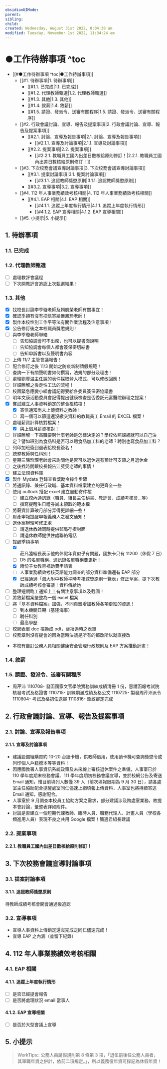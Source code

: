 ```yaml
---
obsidianUIMode: 
parent: 
sibling: 
child: 
created: Wednesday, August 31st 2022, 8:04:30 am
modified: Tuesday, November 1st 2022, 11:34:24 am
---
```


# ●工作待辦事項 ^toc

- [[#●工作待辦事項 ^toc|●工作待辦事項]]
	- [[#1. 待辦事項|1. 待辦事項]]
		- [[#1.1. 已完成|1.1. 已完成]]
		- [[#1.2. 代理教師甄選|1.2. 代理教師甄選]]
		- [[#1.3. 其他|1.3. 其他]]
		- [[#1.4. 敘薪|1.4. 敘薪]]
		- [[#1.5. 請證、發派令、送審有關程序|1.5. 請證、發派令、送審有關程序]]
	- [[#2. 行政會議討論、宣導、報告及提案事項|2. 行政會議討論、宣導、報告及提案事項]]
		- [[#2.1. 討論、宣導及報告事項|2.1. 討論、宣導及報告事項]]
			- [[#2.1.1. 宣導及討論事項|2.1.1. 宣導及討論事項]]
		- [[#2.2. 提案事項|2.2. 提案事項]]
			- [[#2.2.1. 教職員工國內出差日數核給原則修訂！|2.2.1. 教職員工國內出差日數核給原則修訂！]]
	- [[#3. 下次校務會議宣導討論事項|3. 下次校務會議宣導討論事項]]
		- [[#3.1. 提案討論事項|3.1. 提案討論事項]]
			- [[#3.1.1. 追認教師獎懲原則|3.1.1. 追認教師獎懲原則]]
		- [[#3.2. 宣導事項|3.2. 宣導事項]]
	- [[#4. 112 年人事業務績效考核相關|4. 112 年人事業務績效考核相關]]
		- [[#4.1. EAP 相關|4.1. EAP 相關]]
			- [[#4.1.1. 追蹤上年度執行情形|4.1.1. 追蹤上年度執行情形]]
			- [[#4.1.2. EAP 宣導相關|4.1.2. EAP 宣導相關]]
	- [[#5. 小提示|5. 小提示]]

## 1. 待辦事項

### 1.1. 已完成
### 1.2. 代理教師甄選
- [ ] 處理教評會議程
- [ ] 下次開教評會追認上次甄選結果！
### 1.3. 其他
- [x] 找校長討論李季璇老師及賴凱榮老師有關事宜！
- [x] 確認季穎有沒有把信寄給嚴鳳玲老師！
- [x] 製作本校性別工作平等法有關作業流程及注意事項！
- [x] 公告修訂後之本校職員獎懲規則！
- [ ] 與李季璇老師聯絡
	- [ ] 告知協調會可不出席，也可以提書面說明
	- [ ] 告知協調會每個人都會簽保密切結書
	- [ ] 告知申訴書以及聲明書內容
- [ ] 上傳 11/7 主管會議報告！
- [ ] 配合修訂之後 11/3 開始之防疫新制請假規範！
- [ ] 查詢一下有關聲明書如何撰寫，法規的部分及理由！
- [ ] 處理劉豐溢主任說的表件採取登入模式，可以修改回應！
- [ ] 詳細瞭解之後走性工法的流程！
- [ ] 校園緊急應變小組會議記得要給各委員簽保密協議書
- [ ] 明年文康活動委員會記得提出健康檢查是否委託元富醫院辦理之提案！
- [x] 嘗試建立人事資料鎖定的整合檢核檔！
	- [x] 寄信通知尚未上傳資料之教師！
	- [ ] 寫一個可以篩選還沒繳交資料的教職員工 Email 的 EXCEL 檔案！
- [ ] 處理薪資計算核對檔案！
	- [x] 與上個月薪資核對！
- [ ] 詳細瞭解一下高職要聘什麼老師是怎樣決定的？學校依照課綱就可以自己決定？譬如班別為食品科是否可以聘食品加工科的老師？聘別也寫食品加工科？
- [ ] 列印加班簽到退表給校長簽名！
- [ ] 統整教師聘任科別！
- [ ] 星期三陳玠琛老師會來詢問他是否可以退休還有預計可支領之月退休金
- [ ] 之後找時間跟校長報告江斐雯老師的事情！
- [ ] 建立法規資料庫
- [x] 製作 Mydata 登錄查看獎勵令操作步驟
- [ ] 將通訊錄、兼任行政職、基本資料檔案建立的更齊全一些
- [ ] 使用 outlook 搭配 excel 建立自動寄件檔
	- [ ] 建立校內通訊錄（職員、組長主任秘書、教評會、成績考核會…等）
	- [ ] 撰寫提醒生日禮券尚未領取的範本檔
- [ ] 將薪資計算破月部分弄得更詳細一些！
- [ ] 財產申報提醒申報義務人之發文通知！
- [ ] 退休案辦理可修正處
	- [ ] 請退休教師同時提供郵局存摺封面
	- [ ] 請退休教師提供住處聯絡電話
- [ ] 提醒季穎事項
	- [x] 莊凡逵組長表示他的休假年資似乎有問題，國旅卡只有 11200（休假 7 日） 
	- [ ] D5 的名單職稱、通訊錄名單職稱要更新！
	- [x] 兩份子女教育補助費申請表
	- [ ] 人事業務績效考核英語能力調查的部分資料準備還有 EAP 部分
	- [x] 已經通過「海大附中教師平時考核敘獎原則一覽表」修正草案，提下次教師成績考核會審議！資料傳給她
- [ ] 整理短期臨工通知上工有關注意事項以及截圖！
- [ ] 將敘薪檔案彙整為一個 excel 檔案
- [ ] 將「基本資料檔案」加強，不同頁籤增加教師各項更細的資訊！
	- [ ] 到本機關日期（基隆海事）
	- [ ] 聘任科別
	- [ ] 最高學歷
- [ ] 校網表單 doc 檔換成 odt，替換過時之表單
- [ ] 校務章則沒有提會的因為當時決議是所有的都改所以就直接改
- 本校有自訂公務人員相關健康安全管理行政規則及 EAP 方案推動計畫！
### 1.4. 敘薪

### 1.5. 請證、發派令、送審有關程序
- 周芹沛
1110708- 發函國家文官學院實務訓練成績清冊 1 份，惠請函報考試院核發考試及格證書
1110715- 訓練期滿成績及格公文
1110725- 製發周芹沛派令
1110804- 考試及格初任送審
1110816- 銓敘審定完成

## 2. 行政會議討論、宣導、報告及提案事項

### 2.1. 討論、宣導及報告事項
#### 2.1.1. 宣導及討論事項
- 建議設備組購買約 10-20 台讀卡機，供教師借用，使用讀卡機可查詢獎懲令或列印個人戶籍謄本等等資料！
- 因應國教署人事資訊系統政策及未來線上審核退休案件之準備，人事室已於 110 學年度期末校務會議、111 學年度期初校務會議宣導，並於校網公告及寄送 Email 通知，惟目前填列人數僅 39 人（前次填報限期為 9 月 30 日），請各處室主任協助配合提醒處室同仁儘速上網填報上傳資料，人事室也將持續寄送 Email 通知，感謝配合。
- 人事室於 9 月調查本校員工協助方案之需求，部分建議涉及跨處室業務，故提本會討論，彙整表詳如附件。
- 討論是否建立一個短期代課教師、臨時人員、職務代理人、計畫人員（學校各類進用人員）表現不良之共用 Google 檔案！簡適君組長建議

### 2.2. 提案事項
#### 2.2.1. 教職員工國內出差日數核給原則修訂！

## 3. 下次校務會議宣導討論事項
### 3.1. 提案討論事項
#### 3.1.1. 追認教師獎懲原則
待教師成績考核會開會通過後追認

### 3.2. 宣導事項
- 宣導人事資料上傳鎖定還沒完成之同仁儘速完成！
- 宣導 EAP 之內涵（並留下紀錄）

## 4. 112 年人事業務績效考核相關
### 4.1. EAP 相關
#### 4.1.1. 追蹤上年度執行情形
- [ ] 是否已經提會報告
- [ ] 是否將處理狀況 email 當事人
#### 4.1.2. EAP 宣導相關
- [ ] 是否於大型會議上宣導


## 5. 小提示

> WorkTips:: 公務人員請假規則第 8 條第 3 項，「退伍前後任公務人員者，其軍職年資之併計，依前二項規定。」，所以義務役年資可採記為休假年資！


